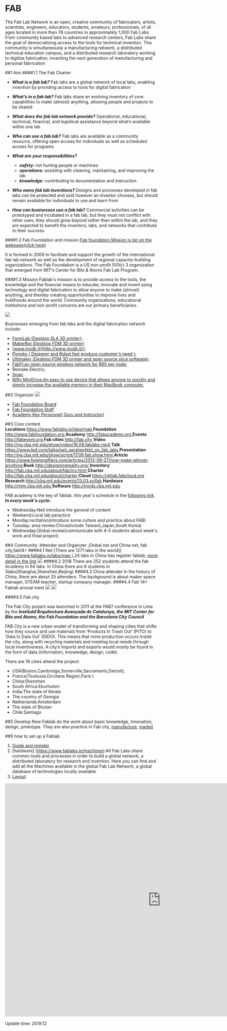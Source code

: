 # FAB
The Fab Lab Network is an open, creative community of fabricators, artists, scientists, engineers, educators, students, amateurs, professionals, of all ages located in more than 78 countries in approximately 1,000 Fab Labs. From community based labs to advanced research centers, Fab Labs share the goal of democratizing access to the tools for technical invention. This community is simultaneously a manufacturing network, a distributed technical education campus, and a distributed research laboratory working to digitize fabrication, inventing the next generation of manufacturing and personal fabrication

##1 Aim
####1.1 The Fab Charter
*   ***What is a fab lab?***  Fab labs are a global network of local labs, enabling invention by providing access to tools for digital fabrication
* ***What’s in a fab lab?*** Fab labs share an evolving inventory of core capabilities to make (almost) anything, allowing people and projects to be shared
* ***What does the fab lab network provide?*** Operational, educational, technical, financial, and logistical assistance beyond what’s available within one lab
* ***Who can use a fab lab?*** Fab labs are available as a community resource, offering open access for individuals as well as scheduled access for programs
* ***What are your responsibilities?***
    * ***safety:*** not hurting people or machines
    * ***operations:*** assisting with cleaning, maintaining, and improving the lab
    * ***knowledge:*** contributing to documentation and instruction

* ***Who owns fab lab inventions?*** Designs and processes developed in fab labs can be protected and sold however an inventor chooses, but should remain available for individuals to use and learn from
* ***How can businesses use a fab lab?*** Commercial activities can be prototyped and incubated in a fab lab, but they must not conflict with other uses, they should grow beyond rather than within the lab, and they are expected to benefit the inventors, labs, and networks that contribute to their success

####1.2 Fab Foundation and mission
[Fab foundation Mission is list on the webpage(click here)](http://www.fabfoundation.org/index.php/about-fab-foundation/index.html) 

It is formed in 2009 to facilitate and support the growth of the international fab lab network as well as the development of regional capacity-building organizations. The Fab Foundation is a US non-profit 501(c) 3 organization that emerged from MIT’s Center for Bits & Atoms Fab Lab Program. 


####1.3 Mission
Fablab's mission is to provide access to the tools, the knowledge and the financial means to educate, innovate and invent using technology and digital fabrication to allow anyone to make (almost) anything, and thereby creating opportunities to improve lives and livelihoods around the world. Community organizations, educational institutions and non-profit concerns are our primary beneficiaries.

![](https://ws3.sinaimg.cn/large/006tNc79gy1fr4el62vn3j31kw0lvhdu.jpg)


Businesses emerging from fab labs and the digital fabrication network include:

*  [FormLab (Desktop SLA 3D printer)](https://formlabs.com/);
* [MakerBot (Desktop FDM 3D printer)](https://www.makerbot.com)
* [www.modk.it](http://www.modk.it/);
* [Ponoko ( Designer and Robot fast produce customer's need )](https://www.ponoko.com/);
* [Ultimaker (Desktop FDM 3D printer and open source  slice software)](https://ultimaker.com);
* [FabFi:an open source wireless network for $60 per node](https://www.geek.com/chips/fabfi-an-open-source-wireless-network-for-60-per-node-1395747/);
* Remake Electric;
* [Snap](https://www.snap.com/);
* [Nifty MiniDrive:An easy to use device that allows anyone to quickly and simply increase the available memory in their MacBook computer.]( http://www.kickstarter.com/projects/1342319572/the-nifty-minidrive)

##2 Organizer
![](https://ws2.sinaimg.cn/large/006tNc79ly1fr4jjpdkmmj31kw18ptjx.jpg)
* [Fab Foundation Board](http://www.fabfoundation.org/index.php/about-fab-foundation/index.html)
* [Fab Foundation Staff](http://www.fabfoundation.org/index.php/about-fab-foundation/index.html)
* [Academy Key Personnel( Guru and Instructor)](http://fabacademy.org/2018/docs/FabAcademy-Handbook/academy_roles_and_key_personnel.html)


##3 Core content   
**Locations**  [ https://www.fablabs.io/labs/map ](https://www.fablabs.io/labs/map)
**Foundation**[ http://www.fabfoundation.org ](http://www.fabfoundation.org)
**Academy**  [ http://fabacademy.org ](http://fabacademy.org)
**Events**  [ http://fabevent.org ](http://fabevent.org)
**Fab cities**  [ http://fab.city ]( http://fab.city)
**Video**  [ http://ng.cba.mit.edu/show/video/16.08.fablabs.mp4 ](http://ng.cba.mit.edu/show/video/16.08.fablabs.mp4)
**Talk**  [ https://www.ted.com/talks/neil_gershenfeld_on_fab_labs ](https://www.ted.com/talks/neil_gershenfeld_on_fab_labs)
**Presentation**  [ http://ng.cba.mit.edu/show/script/17.09.fab.show.html ](http://ng.cba.mit.edu/show/script/17.09.fab.show.html)
**Article**  [ https://www.foreignaffairs.com/articles/2012-09-27/how-make-almost-anything ](https://www.foreignaffairs.com/articles/2012-09-27/how-make-almost-anything)
**Book**  [ http://designingreality.org/ ](http://designingreality.org/)
**Inventory**  [ http://fab.cba.mit.edu/about/fab/inv.html ](http://fab.cba.mit.edu/about/fab/inv.html)
**Charter**  [ http://fab.cba.mit.edu/about/charter ](http://fab.cba.mit.edu/about/charter)
**Cloud**  [ https://gitlab.fabcloud.org ](https://gitlab.fabcloud.org)
**Research**  [ http://cba.mit.edu/events/13.03.scifab ](http://cba.mit.edu/events/13.03.scifab) 
**Hardware**  [ http://mtm.cba.mit.edu ](http://mtm.cba.mit.edu) 
**Software**  [ http://mods.cba.mit.edu ](http://mods.cba.mit.edu)
  
FAB academy is the key of fablab. this year's schedule in the [following link](http://fab.academany.org/2018/schedule.html).
  ***In every week's cycle:***
  
  * Wednesday:Neil introduce the general of content
  * Weekend:Local lab paractice
  * Monday:recitation(introduce some culture and practice about FAB)
  * Tuesday: area review:China(include Taiwan),Japan,South Korea)
  * Wednesday:Global review(communicate with 4-5 students about week's work and finial project)
    

  
  
  
  
  
  
  
##4 Community :Attender and Organizer ,Global  net and China net, fab city,fab14+
####4.1 Net
[There are 1271 labs in the world]([ https://www.fablabs.io/labs/map ](https://www.fablabs.io/labs/map)),24 labs in China has register fablab, [more detail in the link](https://www.fablabs.io/labs?country=cn)
![](https://ws4.sinaimg.cn/large/006tNc79gy1fr4g5ivbsoj31kw0vskj2.jpg)
####4.2 2018 
There are 252 students attend the fab Academy in 64 labs. In China there are 9 students in 3labs(Shanghai,Shenzhen,Beijing)
####4.3 China attender
In the history of China, there are about 25 attenders. The background is about maker space manager,  STEAM teacher, startup company manager.
####4.4 Fab 14+
Fablab annual meet
![](https://ws2.sinaimg.cn/large/006tNc79ly1fr4iu5woryj31kw0puwkn.jpg)
![](https://ws2.sinaimg.cn/large/006tNc79ly1fr4iu78no2j31kw0x7tej.jpg)


####4.5 Fab city


The Fab City project was launched in 2011 at the FAB7 conference in Lima by the ***Institutd’Arquitectura Avançada de Catalunya, the MIT Center for Bits and Atoms, the Fab Foundation and the Barcelona City Council***

FAB City is a new urban model of transforming and shaping cities that shifts how they source and use materials from ‘Products In Trash Out’ (PITO) to ‘Data In Data Out’ (DIDO). This means that more production occurs inside the city, along with recycling materials and meeting local needs through local inventiveness. A city’s imports and exports would mostly be found in the form of data (information, knowledge, design, code).

There are 18 cities attend the project:

* USA(Boston,Cambridge,Somerville,Sacramento,Detroit);
* France(Toulouse,Occitane Region,Paris )
* China:Shenzhen
* South Africa:Ekurhuleni
* India:The state of Kerala
* The country of Georgia
* Netherlands:Amsterdam
* The state of Bhutan
* Chile:Santiago



 
##5 Develop
Now Fablab  do the work about basic knowledge,  Innovation, design, prototype. 
They are also practice in Fab city,  [manufacture](https://make.works/), [market](http://market.fablabs.io/)

##6 how to set up a Fablab
1. [Guide and register ](http://www.fabfoundation.org/index.php/setting-up-a-fab-lab/index.html)
2. [hardware] (https://www.fablabs.io/machines):All Fab Labs share common tools and processes in order to build a global network, a distributed laboratory for research and invention. Here you can find and add all the Machines available in the global Fab Lab Network, a global database of technologies locally available
3. [Layout](https://a360.co/2wmHVpj)
<iframe src="https://myhub.autodesk360.com/ue28cacf9/shares/public/SHabee1QT1a327cf2b7a64135bb75dc3708d?mode=embed" width="1024" height="768" allowfullscreen="true" webkitallowfullscreen="true" mozallowfullscreen="true"  frameborder="0"></iframe>


Update time: 2019.12

